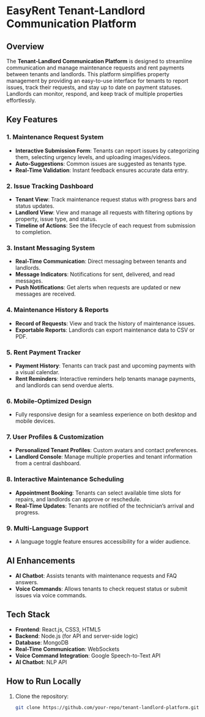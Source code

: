 # EasyRent Tenant-Landlord Communication Platform

## Overview

The **Tenant-Landlord Communication Platform** is designed to streamline communication and manage maintenance requests and rent payments between tenants and landlords. This platform simplifies property management by providing an easy-to-use interface for tenants to report issues, track their requests, and stay up to date on payment statuses. Landlords can monitor, respond, and keep track of multiple properties effortlessly.

## Key Features

### 1. **Maintenance Request System**

- **Interactive Submission Form**: Tenants can report issues by categorizing them, selecting urgency levels, and uploading images/videos.
- **Auto-Suggestions**: Common issues are suggested as tenants type.
- **Real-Time Validation**: Instant feedback ensures accurate data entry.

### 2. **Issue Tracking Dashboard**

- **Tenant View**: Track maintenance request status with progress bars and status updates.
- **Landlord View**: View and manage all requests with filtering options by property, issue type, and status.
- **Timeline of Actions**: See the lifecycle of each request from submission to completion.

### 3. **Instant Messaging System**

- **Real-Time Communication**: Direct messaging between tenants and landlords.
- **Message Indicators**: Notifications for sent, delivered, and read messages.
- **Push Notifications**: Get alerts when requests are updated or new messages are received.

### 4. **Maintenance History & Reports**

- **Record of Requests**: View and track the history of maintenance issues.
- **Exportable Reports**: Landlords can export maintenance data to CSV or PDF.

### 5. **Rent Payment Tracker**

- **Payment History**: Tenants can track past and upcoming payments with a visual calendar.
- **Rent Reminders**: Interactive reminders help tenants manage payments, and landlords can send overdue alerts.

### 6. **Mobile-Optimized Design**

- Fully responsive design for a seamless experience on both desktop and mobile devices.

### 7. **User Profiles & Customization**

- **Personalized Tenant Profiles**: Custom avatars and contact preferences.
- **Landlord Console**: Manage multiple properties and tenant information from a central dashboard.

### 8. **Interactive Maintenance Scheduling**

- **Appointment Booking**: Tenants can select available time slots for repairs, and landlords can approve or reschedule.
- **Real-Time Updates**: Tenants are notified of the technician’s arrival and progress.

### 9. **Multi-Language Support**

- A language toggle feature ensures accessibility for a wider audience.

## AI Enhancements

- **AI Chatbot**: Assists tenants with maintenance requests and FAQ answers.
- **Voice Commands**: Allows tenants to check request status or submit issues via voice commands.

## Tech Stack

- **Frontend**: React.js, CSS3, HTML5
- **Backend**: Node.js (for API and server-side logic)
- **Database**: MongoDB
- **Real-Time Communication**: WebSockets
- **Voice Command Integration**: Google Speech-to-Text API
- **AI Chatbot**: NLP API

## How to Run Locally

1. Clone the repository:
   ```bash
   git clone https://github.com/your-repo/tenant-landlord-platform.git
   ```

